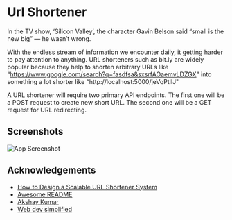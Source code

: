 
# Url Shortener
In the TV show, ‘Silicon Valley’, the character Gavin Belson said “small is the new big” — he wasn’t wrong.

With the endless stream of information we encounter daily, it getting harder to pay attention to anything. URL shorteners such as bit.ly are widely popular because they help to shorten arbitrary URLs like “https://www.google.com/search?q=fasdfsa&sxsrfAOaemvLDZGX" into something a lot shorter like “http://localhost:5000/jeVqPtllJ"

A URL shortener will require two primary API endpoints. The first one will be a POST request to create new short URL. The second one will be a GET request for URL redirecting. 


## Screenshots

![App Screenshot](https://i.imgur.com/JbEzHVB.png)


## Acknowledgements

 - [How to Design a Scalable URL Shortener System](https://blog.bitsrc.io/must-read-and-lets-read-url-shortener-system-82c06424e770)
 - [Awesome README](https://github.com/matiassingers/awesome-readme)
 - [Akshay Kumar](https://github.com/Akshay-Singh-Rajput)
 - [Web dev simplified](https://www.youtube.com/watch?v=SLpUKAGnm-g&t=318s)

